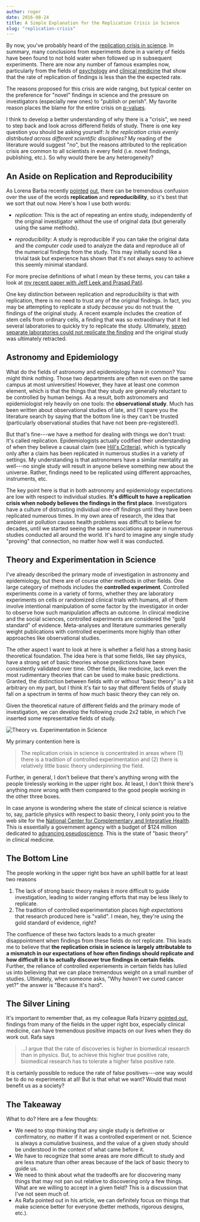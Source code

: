 ```yaml
---
author: roger
date: 2016-08-24
title: A Simple Explanation for the Replication Crisis in Science
slug: "replication-crisis"
---
```


By now, you've probably heard of the [replication crisis in science](https://en.wikipedia.org/wiki/Replication_crisis). In summary, many conclusions from experiments done in a variety of fields have been found to not hold water when followed up in subsequent experiments. There are now any number of famous examples now, particularly from the fields of [psychology](http://science.sciencemag.org/content/349/6251/aac4716) and [clinical medicine](http://biorxiv.org/content/early/2016/04/27/050575) that show that the rate of replication of findings is less than the the expected rate. 

The reasons proposed for this crisis are wide ranging, but typical center on the preference for "novel" findings in science and the pressure on investigators (especially new ones) to "publish or perish". My favorite reason places the blame for the entire crisis on [p-values](http://www.nature.com/news/psychology-journal-bans-p-values-1.17001).

I think to develop a better understanding of why there is a "crisis", we need to step back and look across differend fields of study. There is one key question you should be asking yourself: *Is the replication crisis evenly distributed across different scientific disciplines?* My reading of the literature would suggest "no", but the reasons attributed to the replication crisis are common to all scientists in every field (i.e. novel findings, publishing, etc.). So why would there be any heterogeneity?


## An Aside on Replication and Reproducibility

As Lorena Barba recently [pointed](https://twitter.com/LorenaABarba/status/764836487212957696) [out](https://github.com/ReScience/ReScience-article/issues/5#issuecomment-241232791), there can be tremendous confusion over the use of the words **replication** and **reproducibility**, so it's best that we sort that out now. Here's how I use both words:

- *replication*: This is the act of repeating an entire study, independently of the original investigator without the use of original data (but generally using the same methods). 

- *reproducibility*: A study is reproducible if you can take the original data and the *computer code* used to analyze the data and reproduce all of the numerical findings from the study. This may initially sound like a trivial task but experience has shown that it's not always easy to achieve this seemly minimal standard. 

For more precise definitions of what I mean by these terms, you can take a look at [my recent paper with Jeff Leek and Prasad Patil](http://biorxiv.org/content/early/2016/07/29/066803).

One key distinction between replication and reproducibility is that with replication, there is no need to trust any of the original findings. In fact, you may be attempting to replicate a study *because* you do not trust the findings of the original study. A recent example includes the creation of stem cells from ordinary cells, a finding that was so extraodinary that it led several laboratories to quickly try to replicate the study. Ultimately, [seven separate laboratories could not replicate the finding](http://www.nature.com/nature/journal/v525/n7570/full/nature15513.html) and the original study was ultimately retracted.

## Astronomy and Epidemiology

What do the fields of astronomy and epidemiology have in common? You might think nothing. Those two departments are often not even on the same campus at most universities! However, they have at least one common element, which is that the things that they study are generally reluctant to be controlled by human beings. As a result, both astronomers and epidemiologist rely heavily on one tools: the **observational study**. 
Much has been written about observational studies of late, and I'll spare you the literature search by saying that the bottom line is they can't be trusted (particularly observational studies that have not been pre-registered!). 

But that's fine---we have a method for dealing with things we don't trust: It's called replication. Epidemiologists actually codified their understanding of when they believe a causal claim (see [Hill's Criteria](https://en.wikipedia.org/wiki/Bradford_Hill_criteria)), which is typically only after a claim has been replicated in numerous studies in a variety of settings. My understanding is that astronomers have a similar mentality as well---no single study will result in anyone believe something new about the universe. Rather, findings need to be replicated using different approaches, instruments, etc. 

The key point here is that in both astronomy and epidemiology expectations are low with respect to individual studies. **It's difficult to have a replication crisis when nobody believes the findings in the first place**. Investigators have a culture of distrusting individual one-off findings until they have been replicated numerous times. In my own area of research, the idea that ambient air pollution causes health problems was difficult to believe for decades, until we started seeing the same associations appear in numerous studies conducted all around the world. It's hard to imagine any single study "proving" that connection, no matter how well it was conducted.

## Theory and Experimentation in Science

I've already described the primary mode of investigation in astronomy and epidemiology, but there are of course other methods in other fields. One large category of methods includes the **controlled experiment**. Controlled experiments come in a variety of forms, whether they are laboratory experiments on cells or randomized clinical trials with humans, all of them involve intentional manipulation of some factor by the investigator in order to observe how such manipulation affects an outcome. In clinical medicine and the social sciences, controlled experiments are considered the "gold standard" of evidence. Meta-analyses and literature summaries generally weight publications with controlled experiments more highly than other approaches like observational studies.

The other aspect I want to look at here is whether a field has a strong basic theoretical foundation. The idea here is that some fields, like say physics, have a strong set of basic theories whose predictions have been consistently validated over time. Other fields, like medicine, lack even the most rudimentary theories that can be used to make basic predictions. Granted, the distinction between fields with or without "basic theory" is a bit arbitrary on my part, but I think it's fair to say that different fields of study fall on a spectrum in terms of how much basic theory they can rely on.

Given the theoretical nature of different fields and the primary mode of investigation, we can develop the following crude 2x2 table, in which I've inserted some representative fields of study.

![Theory vs. Experimentation in Science](https://raw.githubusercontent.com/simplystats/simplystats.github.io/master/_images/replication_2x2.png)

My primary contention here is

> The replication crisis in science is concentrated in areas where (1) there is a tradition of controlled experimentation and (2) there is relatively little basic theory underpinning the field. 

Further, in general, I don't believe that there's anything wrong with the people tirelessly working in the upper right box. At least, I don't think there's anything *more* wrong with them compared to the good people working in the other three boxes.

In case anyone is wondering where the state of clinical science is relative to, say, particle physics with respect to basic theory, I only point you to the web site for the [National Center for Complementary and Integrative Health](https://nccih.nih.gov). This is essentially a government agency with a budget of $124 million dedicated to [advancing pseudoscience](http://www.forbes.com/sites/stevensalzberg/2011/08/29/nihs-350000-questionnaire/#1ee73d4d4fc6). This is the state of "basic theory" in clinical medicine. 



## The Bottom Line

The people working in the upper right box have an uphill battle for at least two reasons

1. The lack of strong basic theory makes it more difficult to guide investigation, leading to wider ranging efforts that may be less likely to replicate.
2. The tradition of controlled experimentation places *high expectations* that research produced here is "valid". I mean, hey, they're using the gold standard of evidence, right?

The confluence of these two factors leads to a much greater disappointment when findings from these fields do not replicate. This leads me to believe that **the replication crisis in science is largely attributable to a mismatch in our expectations of how often findings should replicate and how difficult it is to actually discover true findings in certain fields**. Further, the reliance of controlled experiements in certain fields has lulled us into believing that we can place tremendous weight on a small number of studies. Ultimately, when someone asks, "Why *haven't* we cured cancer yet?" the answer is "Because it's hard". 

## The Silver Lining

It's important to remember that, as my colleague Rafa Irizarry [pointed out](http://simplystatistics.org/2013/08/01/the-roc-curves-of-science/), findings from many of the fields in the upper right box, especially clinical medicine, can have tremendous positive impacts on our lives when they do work out. Rafa says

> ...I argue that the rate of discoveries is higher in biomedical research than in physics. But, to achieve this higher true positive rate, biomedical research has to tolerate a higher false positive rate.

It is certainly possible to reduce the rate of false positives---one way would be to do no experiments at all! But is that what we want? Would that most benefit us as a society?

## The Takeaway

What to do? Here are a few thoughts:

* We need to stop thinking that any single study is definitive or confirmatory, no matter if it was a controlled experiment or not. Science is always a cumulative business, and the value of a given study should be understood in the context of what came before it.
* We have to recognize that some areas are more difficult to study and are less mature than other areas because of the lack of basic theory to guide us. 
* We need to think about what the tradeoffs are for discovering many things that may not pan out relative to discovering only a few things. What are we willing to accept in a given field? This is a discussion that I've not seen much of.
* As Rafa pointed out in his article, we can definitely focus on things that make science better for everyone (better methods, rigorous designs, etc.). 


